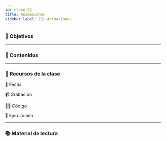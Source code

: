 ```yaml
---
id: clase-22
title: Animaciones
sidebar_label: 22) Animaciones
---
```


### 🏁 Objetivos

---

### 📝 Contenidos

---

### 🚀 Recursos de la clase

📆 Fecha

📹 Grabación

👩‍💻 Código

💪 Ejercitación

---

### 📚 Material de lectura
